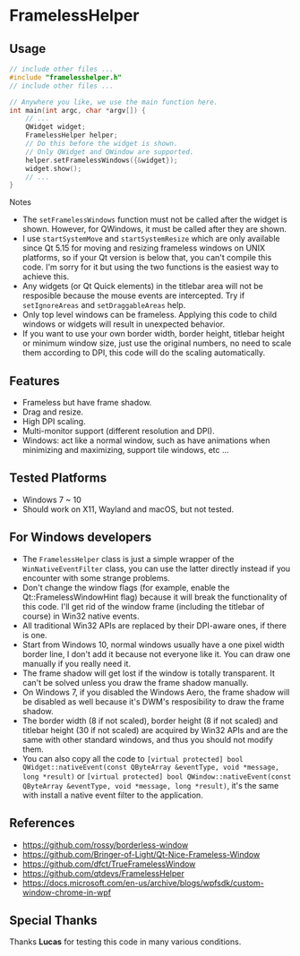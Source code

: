 # FramelessHelper

## Usage

```cpp
// include other files ...
#include "framelesshelper.h"
// include other files ...

// Anywhere you like, we use the main function here.
int main(int argc, char *argv[]) {
    // ...
    QWidget widget;
    FramelessHelper helper;
    // Do this before the widget is shown.
    // Only QWidget and QWindow are supported.
    helper.setFramelessWindows({&widget});
    widget.show();
    // ...
}
```

Notes

- The `setFramelessWindows` function must not be called after the widget is shown. However, for QWindows, it must be called after they are shown.
- I use `startSystemMove` and `startSystemResize` which are only available since Qt 5.15 for moving and resizing frameless windows on UNIX platforms, so if your Qt version is below that, you can't compile this code. I'm sorry for it but using the two functions is the easiest way to achieve this.
- Any widgets (or Qt Quick elements) in the titlebar area will not be resposible because the mouse events are intercepted. Try if `setIgnoreAreas` and `setDraggableAreas` help.
- Only top level windows can be frameless. Applying this code to child windows or widgets will result in unexpected behavior.
- If you want to use your own border width, border height, titlebar height or minimum window size, just use the original numbers, no need to scale them according to DPI, this code will do the scaling automatically.

## Features

- Frameless but have frame shadow.
- Drag and resize.
- High DPI scaling.
- Multi-monitor support (different resolution and DPI).
- Windows: act like a normal window, such as have animations when minimizing and maximizing, support tile windows, etc ...

## Tested Platforms

- Windows 7 ~ 10
- Should work on X11, Wayland and macOS, but not tested.

## For Windows developers

- The `FramelessHelper` class is just a simple wrapper of the `WinNativeEventFilter` class, you can use the latter directly instead if you encounter with some strange problems.
- Don't change the window flags (for example, enable the Qt::FramelessWindowHint flag) because it will break the functionality of this code. I'll get rid of the window frame (including the titlebar of course) in Win32 native events.
- All traditional Win32 APIs are replaced by their DPI-aware ones, if there is one.
- Start from Windows 10, normal windows usually have a one pixel width border line, I don't add it because not everyone like it. You can draw one manually if you really need it.
- The frame shadow will get lost if the window is totally transparent. It can't be solved unless you draw the frame shadow manually.
- On Windows 7, if you disabled the Windows Aero, the frame shadow will be disabled as well because it's DWM's resposibility to draw the frame shadow.
- The border width (8 if not scaled), border height (8 if not scaled) and titlebar height (30 if not scaled) are acquired by Win32 APIs and are the same with other standard windows, and thus you should not modify them.
- You can also copy all the code to `[virtual protected] bool QWidget::nativeEvent(const QByteArray &eventType, void *message, long *result)` or `[virtual protected] bool QWindow::nativeEvent(const QByteArray &eventType, void *message, long *result)`, it's the same with install a native event filter to the application.

## References

- <https://github.com/rossy/borderless-window>
- <https://github.com/Bringer-of-Light/Qt-Nice-Frameless-Window>
- <https://github.com/dfct/TrueFramelessWindow>
- <https://github.com/qtdevs/FramelessHelper>
- <https://docs.microsoft.com/en-us/archive/blogs/wpfsdk/custom-window-chrome-in-wpf>

## Special Thanks

Thanks **Lucas** for testing this code in many various conditions.
